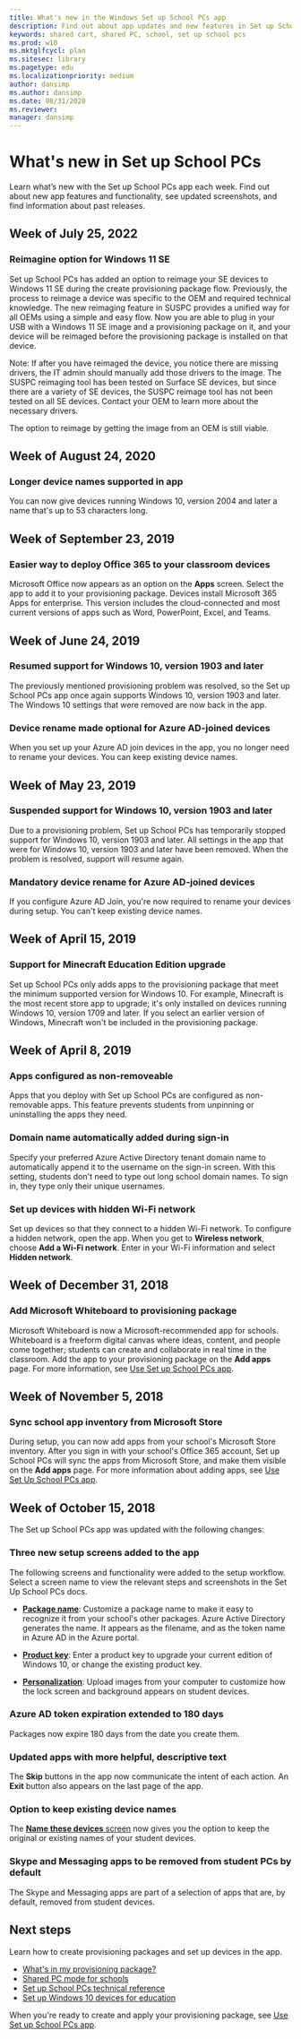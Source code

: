 ```yaml
---
title: What's new in the Windows Set up School PCs app
description: Find out about app updates and new features in Set up School PCs.
keywords: shared cart, shared PC, school, set up school pcs
ms.prod: w10
ms.mktglfcycl: plan
ms.sitesec: library
ms.pagetype: edu
ms.localizationpriority: medium
author: dansimp
ms.author: dansimp
ms.date: 08/31/2020
ms.reviewer: 
manager: dansimp
---  
```


# What's new in Set up School PCs
Learn what’s new with the Set up School PCs app each week. Find out about new app features and functionality, see updated screenshots, and find information about past releases.   

## Week of July 25, 2022

### Reimagine option for Windows 11 SE  
Set up School PCs has added an option to reimage your SE devices to Windows 11 SE during the create provisioning package flow. Previously, the process to reimage a device was specific to the OEM and required technical knowledge. The new reimaging feature in SUSPC provides a unified way for all OEMs using a simple and easy flow. Now you are able to plug in your USB with a Windows 11 SE image and a provisioning package on it, and your device will be reimaged before the provisioning package is installed on that device.  

Note: If after you have reimaged the device, you notice there are missing drivers, the IT admin should manually add those drivers to the image. The SUSPC reimaging tool has been tested on Surface SE devices, but since there are a variety of SE devices, the SUSPC reimage tool has not been tested on all SE devices. Contact your OEM to learn more about the necessary drivers.  

The option to reimage by getting the image from an OEM is still viable. 

## Week of August 24, 2020

### Longer device names supported in app
You can now give devices running Windows 10, version 2004 and later a name that's up to 53 characters long.  

## Week of September 23, 2019  

### Easier way to deploy Office 365 to your classroom devices 
 Microsoft Office now appears as an option on the **Apps** screen. Select the app to add it to your provisioning package. Devices install Microsoft 365 Apps for enterprise. This version includes the cloud-connected and most current versions of apps such as Word, PowerPoint, Excel, and Teams.   


## Week of June 24, 2019  

### Resumed support for Windows 10, version 1903 and later   
The previously mentioned provisioning problem was resolved, so the Set up School PCs app once again supports Windows 10, version 1903 and later. The Windows 10 settings that were removed are now back in the app. 

### Device rename made optional for Azure AD-joined devices  
When you set up your Azure AD join devices in the app, you no longer need to rename your devices. You can keep existing device names.  

## Week of May 23, 2019   

### Suspended support for Windows 10, version 1903 and later
Due to a provisioning problem, Set up School PCs has temporarily stopped support for Windows 10, version 1903 and later. All settings in the app that were for Windows 10, version 1903 and later have been removed. When the problem is resolved, support will resume again.  

### Mandatory device rename for Azure AD-joined devices
If you configure Azure AD Join, you're now required to rename your devices during setup. You can't keep existing device names.    

## Week of April 15, 2019  

### Support for Minecraft Education Edition upgrade
 Set up School PCs only adds apps to the provisioning package that meet the minimum supported version for Windows 10. For example, Minecraft is the most recent store app to upgrade; it's only installed on devices running Windows 10, version 1709 and later. If you select an earlier version of Windows, Minecraft won't be included in the provisioning package.  

## Week of April 8, 2019  

### Apps configured as non-removeable  
Apps that you deploy with Set up School PCs are configured as non-removable apps. This feature prevents students from unpinning or uninstalling the apps they need.  

### Domain name automatically added during sign-in  
Specify your preferred Azure Active Directory tenant domain name to automatically append it to the username on the sign-in screen. With this setting, students don't need to type out long school domain names. To sign in, they type only their unique usernames.  

### Set up devices with hidden Wi-Fi network
Set up devices so that they connect to a hidden Wi-Fi network. To configure a hidden network, open the app. When you get to **Wireless network**, choose **Add a Wi-Fi network**. Enter in your Wi-Fi information and select **Hidden network**.  


## Week of December 31, 2018

### Add Microsoft Whiteboard to provisioning package  
Microsoft Whiteboard is now a Microsoft-recommended app for schools. Whiteboard is a freeform digital canvas where ideas, content, and people come together; students can create and collaborate in real time in the classroom. Add the app to your provisioning package on the **Add apps** page. For more information, see [Use Set up School PCs app](use-set-up-school-pcs-app.md#create-the-provisioning-package).  

## Week of November 5, 2018  

### Sync school app inventory from Microsoft Store
During setup, you can now add apps from your school's Microsoft Store inventory. After you sign in with your school's Office 365 account, Set up School PCs will sync the apps from Microsoft Store, and make them visible on the **Add apps** page. For more information about adding apps, see [Use Set Up School PCs app](use-set-up-school-pcs-app.md#create-the-provisioning-package).   


## Week of October 15, 2018

The Set up School PCs app was updated with the following changes:

### Three new setup screens added to the app
The following screens and functionality were added to the setup workflow. Select a screen name to view the relevant steps and screenshots in the Set Up School PCs docs.  

* [**Package name**](use-set-up-school-pcs-app.md#package-name): Customize a package name to make it easy to recognize it from your school's other packages. Azure Active Directory generates the name. It appears as the filename, and as the token name in Azure AD in the Azure portal.  

* [**Product key**](use-set-up-school-pcs-app.md#product-key): Enter a product key to upgrade your current edition of Windows 10, or change the existing product key. 

* [**Personalization**](use-set-up-school-pcs-app.md#personalization): Upload images from your computer to customize how the lock screen and background appears on student devices.

### Azure AD token expiration extended to 180 days
Packages now expire 180 days from the date you create them.  

### Updated apps with more helpful, descriptive text 
The **Skip** buttons in the app now communicate the intent of each action. An **Exit** button also appears on the last page of the app.  

### Option to keep existing device names
The [**Name these devices** screen](use-set-up-school-pcs-app.md#device-names) now gives you the option to keep the original or existing names of your student devices.   

### Skype and Messaging apps to be removed from student PCs by default
The Skype and Messaging apps are part of a selection of apps that are, by default, removed from student devices.  


## Next steps    
Learn how to create provisioning packages and set up devices in the app.   
* [What's in my provisioning package?](set-up-school-pcs-provisioning-package.md)
* [Shared PC mode for schools](set-up-school-pcs-shared-pc-mode.md)
* [Set up School PCs technical reference](set-up-school-pcs-technical.md)
* [Set up Windows 10 devices for education](set-up-windows-10.md) 

When you're ready to create and apply your provisioning package, see [Use Set up School PCs app](use-set-up-school-pcs-app.md).





